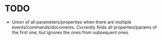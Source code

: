 # TODO

- Union of all parameters/properties when there are multiple events/commands/documents. Currently finds all properties/params of the first one, but ignores the ones from subsequent ones.

